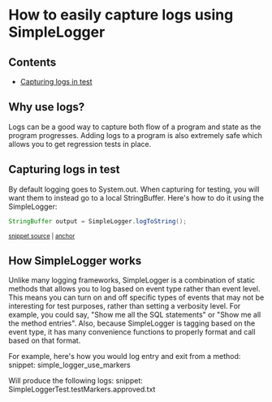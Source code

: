 <a id="top"></a>

# How to easily capture logs using SimpleLogger

<!-- toc -->
## Contents

  * [Capturing logs in test](#capturing-logs-in-test)<!-- endToc -->


## Why use logs?
Logs can be a good way to capture both flow of a program and state as the program progresses. Adding logs to a program 
is also extremely safe which allows you to get regression tests in place.

## Capturing logs in test
By default logging goes to System.out. When capturing for testing, you will want them to instead go to a local StringBuffer.
Here's how to do it using the SimpleLogger:

<!-- snippet: log_to_string -->
<a id='snippet-log_to_string'></a>
```java
StringBuffer output = SimpleLogger.logToString();
```
<sup><a href='/approvaltests-util-tests/src/test/java/com/spun/util/logger/SimpleLoggerTest.java#L11-L13' title='Snippet source file'>snippet source</a> | <a href='#snippet-log_to_string' title='Start of snippet'>anchor</a></sup>
<!-- endSnippet -->

## How SimpleLogger works
Unlike many logging frameworks, SimpleLogger is a combination of static methods that allows you to log based on event 
type rather than event level. This means you can turn on and off specific types of events that may not be interesting 
for test purposes, rather than setting a verbosity level. For example, you could say, "Show me all the SQL statements"
or "Show me all the method entries". Also, because SimpleLogger is tagging based on the event type, it has many 
convenience functions to properly format and call based on that format.

For example, here's how you would log entry and exit from a method:
snippet: simple_logger_use_markers

Will produce the following logs:
snippet: SimpleLoggerTest.testMarkers.approved.txt